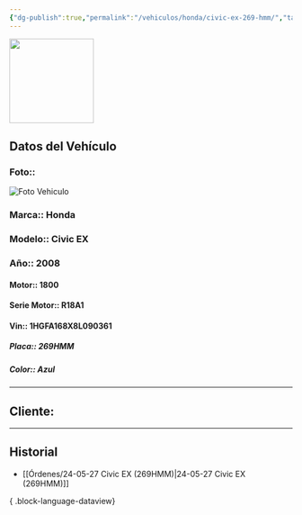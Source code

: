 ```yaml
---
{"dg-publish":true,"permalink":"/vehiculos/honda/civic-ex-269-hmm/","tags":["Honda"]}
---
```


<img src="https://lh3.googleusercontent.com/d/137fl3TIZ0-PU8b-Pt0bsjclwHub_u78G" width="150">

## Datos del Vehículo 
### Foto:: 
<img src="https://lh3.googleusercontent.com/d/" Alt="Foto Vehiculo">

### Marca:: Honda 
### Modelo:: Civic EX
### Año:: 2008
#### Motor:: 1800
#### Serie Motor:: R18A1
#### Vin:: 1HGFA168X8L090361
##### Placa:: 269HMM
##### Color:: Azul
---

## Cliente:



---

## Historial

- [[Órdenes/24-05-27 Civic EX (269HMM)\|24-05-27 Civic EX (269HMM)]]

{ .block-language-dataview} 